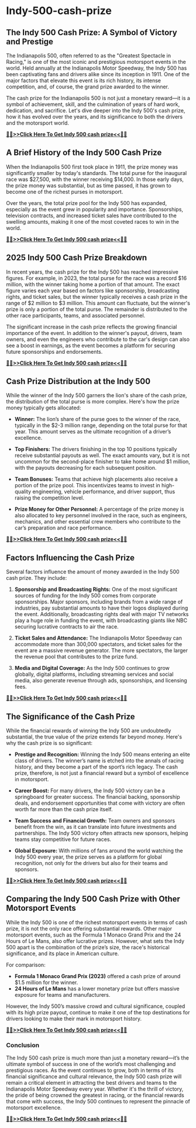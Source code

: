 # Indy-500-cash-prize
## The Indy 500 Cash Prize: A Symbol of Victory and Prestige

The Indianapolis 500, often referred to as the "Greatest Spectacle in Racing," is one of the most iconic and prestigious motorsport events in the world. Held annually at the Indianapolis Motor Speedway, the Indy 500 has been captivating fans and drivers alike since its inception in 1911. One of the major factors that elevate this event is its rich history, its intense competition, and, of course, the grand prize awarded to the winner. 

The cash prize for the Indianapolis 500 is not just a monetary reward—it is a symbol of achievement, skill, and the culmination of years of hard work, dedication, and sacrifice. Let's dive deeper into the Indy 500's cash prize, how it has evolved over the years, and its significance to both the drivers and the motorsport world.

**[ 🔴🔴>>Click Here To Get Indy 500 cash prize<<🔴🔴](https://sky.tg24shop.com/500-cash-prize-gift-card/)**

## A Brief History of the Indy 500 Cash Prize

When the Indianapolis 500 first took place in 1911, the prize money was significantly smaller by today's standards. The total purse for the inaugural race was $27,500, with the winner receiving $14,000. In those early days, the prize money was substantial, but as time passed, it has grown to become one of the richest purses in motorsport.

Over the years, the total prize pool for the Indy 500 has expanded, especially as the event grew in popularity and importance. Sponsorships, television contracts, and increased ticket sales have contributed to the swelling amounts, making it one of the most coveted races to win in the world. 

**[ 🔴🔴>>Click Here To Get Indy 500 cash prize<<🔴🔴](https://sky.tg24shop.com/500-cash-prize-gift-card/)**

## 2025 Indy 500 Cash Prize Breakdown

In recent years, the cash prize for the Indy 500 has reached impressive figures. For example, in 2023, the total purse for the race was a record $16 million, with the winner taking home a portion of that amount. The exact figure varies each year based on factors like sponsorship, broadcasting rights, and ticket sales, but the winner typically receives a cash prize in the range of $2 million to $3 million. This amount can fluctuate, but the winner's prize is only a portion of the total purse. The remainder is distributed to the other race participants, teams, and associated personnel.

The significant increase in the cash prize reflects the growing financial importance of the event. In addition to the winner's payout, drivers, team owners, and even the engineers who contribute to the car's design can also see a boost in earnings, as the event becomes a platform for securing future sponsorships and endorsements.

**[ 🔴🔴>>Click Here To Get Indy 500 cash prize<<🔴🔴](https://sky.tg24shop.com/500-cash-prize-gift-card/)**

## Cash Prize Distribution at the Indy 500

While the winner of the Indy 500 garners the lion's share of the cash prize, the distribution of the total purse is more complex. Here's how the prize money typically gets allocated:

- **Winner:** The lion’s share of the purse goes to the winner of the race, typically in the $2-3 million range, depending on the total purse for that year. This amount serves as the ultimate recognition of a driver’s excellence.
  
- **Top Finishers:** The drivers finishing in the top 10 positions typically receive substantial payouts as well. The exact amounts vary, but it is not uncommon for the second-place finisher to take home around $1 million, with the payouts decreasing for each subsequent position.
  
- **Team Bonuses:** Teams that achieve high placements also receive a portion of the prize pool. This incentivizes teams to invest in high-quality engineering, vehicle performance, and driver support, thus raising the competition level.
  
- **Prize Money for Other Personnel:** A percentage of the prize money is also allocated to key personnel involved in the race, such as engineers, mechanics, and other essential crew members who contribute to the car’s preparation and race performance.

**[ 🔴🔴>>Click Here To Get Indy 500 cash prize<<🔴🔴](https://sky.tg24shop.com/500-cash-prize-gift-card/)**

## Factors Influencing the Cash Prize

Several factors influence the amount of money awarded in the Indy 500 cash prize. They include:

1. **Sponsorship and Broadcasting Rights:** One of the most significant sources of funding for the Indy 500 comes from corporate sponsorships. Major sponsors, including brands from a wide range of industries, pay substantial amounts to have their logos displayed during the event. Additionally, broadcasting rights deal with major TV networks play a huge role in funding the event, with broadcasting giants like NBC securing lucrative contracts to air the race. 

2. **Ticket Sales and Attendance:** The Indianapolis Motor Speedway can accommodate more than 300,000 spectators, and ticket sales for the event are a massive revenue generator. The more spectators, the larger the revenue pool that contributes to the prize fund.

3. **Media and Digital Coverage:** As the Indy 500 continues to grow globally, digital platforms, including streaming services and social media, also generate revenue through ads, sponsorships, and licensing fees.

**[ 🔴🔴>>Click Here To Get Indy 500 cash prize<<🔴🔴](https://sky.tg24shop.com/500-cash-prize-gift-card/)**

## The Significance of the Cash Prize

While the financial rewards of winning the Indy 500 are undoubtedly substantial, the true value of the prize extends far beyond money. Here's why the cash prize is so significant:

- **Prestige and Recognition:** Winning the Indy 500 means entering an elite class of drivers. The winner’s name is etched into the annals of racing history, and they become a part of the sport’s rich legacy. The cash prize, therefore, is not just a financial reward but a symbol of excellence in motorsport.

- **Career Boost:** For many drivers, the Indy 500 victory can be a springboard for greater success. The financial backing, sponsorship deals, and endorsement opportunities that come with victory are often worth far more than the cash prize itself.

- **Team Success and Financial Growth:** Team owners and sponsors benefit from the win, as it can translate into future investments and partnerships. The Indy 500 victory often attracts new sponsors, helping teams stay competitive for future races.

- **Global Exposure:** With millions of fans around the world watching the Indy 500 every year, the prize serves as a platform for global recognition, not only for the drivers but also for their teams and sponsors.

**[ 🔴🔴>>Click Here To Get Indy 500 cash prize<<🔴🔴](https://sky.tg24shop.com/500-cash-prize-gift-card/)**

## Comparing the Indy 500 Cash Prize with Other Motorsport Events

While the Indy 500 is one of the richest motorsport events in terms of cash prize, it is not the only race offering substantial rewards. Other major motorsport events, such as the Formula 1 Monaco Grand Prix and the 24 Hours of Le Mans, also offer lucrative prizes. However, what sets the Indy 500 apart is the combination of the prize’s size, the race's historical significance, and its place in American culture.

For comparison:
- **Formula 1 Monaco Grand Prix (2023)** offered a cash prize of around $1.5 million for the winner.
- **24 Hours of Le Mans** has a lower monetary prize but offers massive exposure for teams and manufacturers.

However, the Indy 500’s massive crowd and cultural significance, coupled with its high prize payout, continue to make it one of the top destinations for drivers looking to make their mark in motorsport history.

**[ 🔴🔴>>Click Here To Get Indy 500 cash prize<<🔴🔴](https://sky.tg24shop.com/500-cash-prize-gift-card/)**

### Conclusion

The Indy 500 cash prize is much more than just a monetary reward—it’s the ultimate symbol of success in one of the world’s most challenging and prestigious races. As the event continues to grow, both in terms of its financial significance and cultural relevance, the Indy 500 cash prize will remain a critical element in attracting the best drivers and teams to the Indianapolis Motor Speedway every year. Whether it's the thrill of victory, the pride of being crowned the greatest in racing, or the financial rewards that come with success, the Indy 500 continues to represent the pinnacle of motorsport excellence.

**[ 🔴🔴>>Click Here To Get Indy 500 cash prize<<🔴🔴](https://sky.tg24shop.com/500-cash-prize-gift-card/)**

